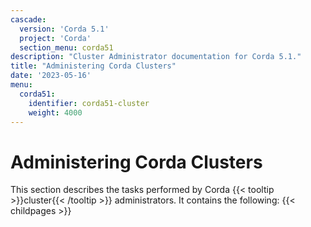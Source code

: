 ```yaml
---
cascade:
  version: 'Corda 5.1'
  project: 'Corda'
  section_menu: corda51
description: "Cluster Administrator documentation for Corda 5.1."
title: "Administering Corda Clusters"
date: '2023-05-16'
menu:
  corda51:
    identifier: corda51-cluster
    weight: 4000
---
```

# Administering Corda Clusters

This section describes the tasks performed by Corda {{< tooltip >}}cluster{{< /tooltip >}} administrators. It contains the following:
{{< childpages >}}
